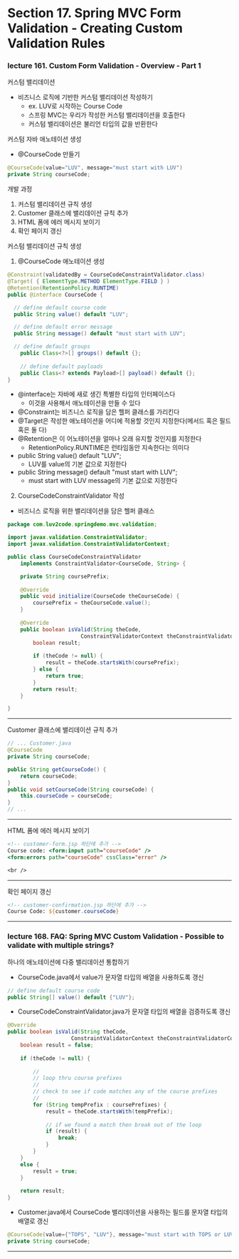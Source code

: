 # Section 17. Spring MVC Form Validation - Creating Custom Validation Rules

### lecture 161. Custom Form Validation - Overview - Part 1

커스텀 밸리데이션
* 비즈니스 로직에 기반한 커스텀 밸리데이션 작성하기
  - ex. LUV로 시작하는 Course Code
  - 스프링 MVC는 우리가 작성한 커스텀 밸리데이션을 호출한다
  - 커스텀 밸리데이션은 불리언 타입의 값을 반환한다

커스텀 자바 애노테이션 생성
* @CourseCode 만들기
```java
@CourseCode(value="LUV", message="must start with LUV")
private String courseCode;
```

개발 과정
1. 커스텀 밸리데이션 규칙 생성
2. Customer 클래스에 밸리데이션 규칙 추가
3. HTML 폼에 에러 메시지 보이기
4. 확인 페이지 갱신

커스텀 밸리데이션 규칙 생성
1. @CourseCode 애노테이션 생성

```java
@Constraint(validatedBy = CourseCodeConstraintValidator.class)
@Target( { ElementType.METHOD ElementType.FIELD } )
@Retention(RetentionPolicy.RUNTIME)
public @interface CourseCode {

  // define default course code
  public String value() default "LUV";

  // define default error message
  public String message() default "must start with LUV";

  // define default groups
	public Class<?>[] groups() default {};
	
	// define default payloads
	public Class<? extends Payload>[] payload() default {};
}
```
* @interface는 자바에 새로 생긴 특별한 타입의 인터페이스다
  - 이것을 사용해서 애노테이션을 만들 수 있다
* @Constraint는 비즈니스 로직을 담은 헬퍼 클래스를 가리킨다
* @Target은 작성한 애노테이션을 어디에 적용할 것인지 지정한다(메서드 혹은 필드 혹은 둘 다)
* @Retention은 이 어노테이션을 얼마나 오래 유지할 것인지를 지정한다
  - RetentionPolicy.RUNTIME은 런타임동안 지속한다는 의미다
* public String value() default "LUV";
  - LUV를 value의 기본 값으로 지정한다
* public String message() default "must start with LUV";
  - must start with LUV message의 기본 값으로 지정한다

2. CourseCodeConstraintValidator 작성
  - 비즈니스 로직을 위한 밸리데이션을 담은 헬퍼 클래스

```java
package com.luv2code.springdemo.mvc.validation;

import javax.validation.ConstraintValidator;
import javax.validation.ConstraintValidatorContext;

public class CourseCodeConstraintValidator
    implements ConstraintValidator<CourseCode, String> {

	private String coursePrefix;
	
	@Override
	public void initialize(CourseCode theCourseCode) {
		coursePrefix = theCourseCode.value();
	}
	
	@Override
	public boolean isValid(String theCode, 
			           ConstraintValidatorContext theConstraintValidatorContext) {
		boolean result;
		
		if (theCode != null) {
		    result = theCode.startsWith(coursePrefix);
		} else {
			return true;
		}
		return result;
	}

}
```

---

Customer 클래스에 밸리데이션 규칙 추가

```java
// ... Customer.java
@CourseCode
private String courseCode;

public String getCourseCode() {
	return courseCode;
}
public void setCourseCode(String courseCode) {
	this.courseCode = courseCode;
}
// ...
```

---

HTML 폼에 에러 메시지 보이기

```jsp
<!-- customer-form.jsp 하단에 추가 -->
Course code: <form:input path="courseCode" />
<form:errors path="courseCode" cssClass="error" />

<br />
```

---

확인 페이지 갱신

```jsp
<!-- customer-confirmation.jsp 하단에 추가 -->
Course Code: ${customer.courseCode}
```

---

### lecture 168. FAQ: Spring MVC Custom Validation - Possible to validate with multiple strings?

하나의 애노테이션에 다중 밸리데이션 통합하기
* CourseCode.java에서 value가 문자열 타입의 배열을 사용하도록 갱신
```java
// define default course code
public String[] value() default {"LUV"};
```

* CourseCodeConstraintValidator.java가 문자열 타입의 배열을 검증하도록 갱신
```java
@Override
public boolean isValid(String theCode, 
                    ConstraintValidatorContext theConstraintValidatorContext) {
    boolean result = false;
        
    if (theCode != null) {
        
        //
        // loop thru course prefixes
        //
        // check to see if code matches any of the course prefixes
        //
        for (String tempPrefix : coursePrefixes) {
            result = theCode.startsWith(tempPrefix);
            
            // if we found a match then break out of the loop
            if (result) {
                break;
            }
        }
    }
    else {
        result = true;
    }
    
    return result;
}
```

* Customer.java에서 CourseCode 밸리데이션을 사용하는 필드를 문자열 타입의 배열로 갱신
```java
@CourseCode(value={"TOPS", "LUV"}, message="must start with TOPS or LUV")
private String courseCode;
```

---